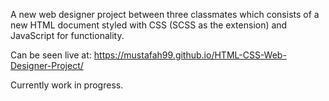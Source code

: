 A new web designer project between three classmates which consists of a new HTML document styled with CSS (SCSS as the extension)
and JavaScript for functionality.

Can be seen live at:
https://mustafah99.github.io/HTML-CSS-Web-Designer-Project/

Currently work in progress.
